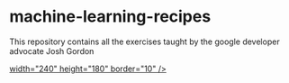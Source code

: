 # machine-learning-recipes
This repository contains all the exercises taught by the google developer advocate Josh Gordon


<a href="https://goo.gl/KewA03" target="_blank"> width="240" height="180" border="10" /></a>
